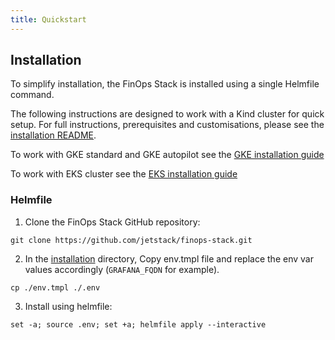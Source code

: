 ```yaml
---
title: Quickstart
---
```


## Installation

To simplify installation, the FinOps Stack is installed using a single Helmfile command. 

The following instructions are designed to work with a Kind cluster for quick setup. For full instructions, prerequisites and customisations, please see the [installation README](https://github.com/jetstack/finops-stack/blob/main/installation/README.md).

To work with GKE standard and GKE autopilot see the [ GKE installation guide]((https://github.com/jetstack/finops-stack/blob/main/installation/gke.md))

To work with EKS cluster see the [ EKS installation guide]((https://github.com/jetstack/finops-stack/blob/main/installation/eks.md))

### Helmfile 

1. Clone the FinOps Stack GitHub repository: 
```shell
git clone https://github.com/jetstack/finops-stack.git
```

2. In the [installation](https://github.com/jetstack/finops-stack/blob/main/installation/) directory, Copy env.tmpl file and replace the env var values accordingly (`GRAFANA_FQDN` for example).
```shell
cp ./env.tmpl ./.env
```

3. Install using helmfile:

```shell
set -a; source .env; set +a; helmfile apply --interactive
```
